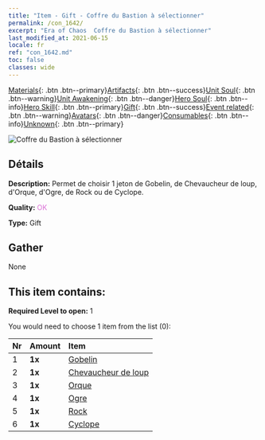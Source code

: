 ```yaml
---
title: "Item - Gift - Coffre du Bastion à sélectionner"
permalink: /con_1642/
excerpt: "Era of Chaos  Coffre du Bastion à sélectionner"
last_modified_at: 2021-06-15
locale: fr
ref: "con_1642.md"
toc: false
classes: wide
---
```

 [Materials](/ItemsFR/){: .btn .btn--primary}[Artifacts](/ItemsFR/Artifacts/){: .btn .btn--success}[Unit Soul](/ItemsFR/UnitSoul/){: .btn .btn--warning}[Unit Awakening](/ItemsFR/UnitAwakening/){: .btn .btn--danger}[Hero Soul](/ItemsFR/HeroSoul/){: .btn .btn--info}[Hero Skill](/ItemsFR/HeroSkill/){: .btn .btn--primary}[Gift](/ItemsFR/Gift/){: .btn .btn--success}[Event related](/ItemsFR/Events/){: .btn .btn--warning}[Avatars](/ItemsFR/Avatars/){: .btn .btn--danger}[Consumables](/ItemsFR/Consumables/){: .btn .btn--info}[Unknown](/ItemsFR/Unknown/){: .btn .btn--primary}

 ![Coffre du Bastion à sélectionner](/images/t/i_907258.png)

## Détails
 **Description:** Permet de choisir 1 jeton de Gobelin, de Chevaucheur de loup, d'Orque, d'Ogre, de Rock ou de Cyclope.

 **Quality:** <span style="color: #DA70D6">OK</span>

 **Type:** Gift

## Gather

  None

## This item contains:

 **Required Level to open:** 1

 You would need to choose 1 item from the list (0):

  | Nr | Amount |     Item    |
  |:---|:-------|:------------|
  | 1 |  **1x** | [Gobelin](/ItemsFR/unt_217/) |  | 
  | 2 |  **1x** | [Chevaucheur de loup](/ItemsFR/unt_218/) |  | 
  | 3 |  **1x** | [Orque](/ItemsFR/unt_219/) |  | 
  | 4 |  **1x** | [Ogre](/ItemsFR/unt_220/) |  | 
  | 5 |  **1x** | [Rock](/ItemsFR/unt_221/) |  | 
  | 6 |  **1x** | [Cyclope](/ItemsFR/unt_222/) |  | 

